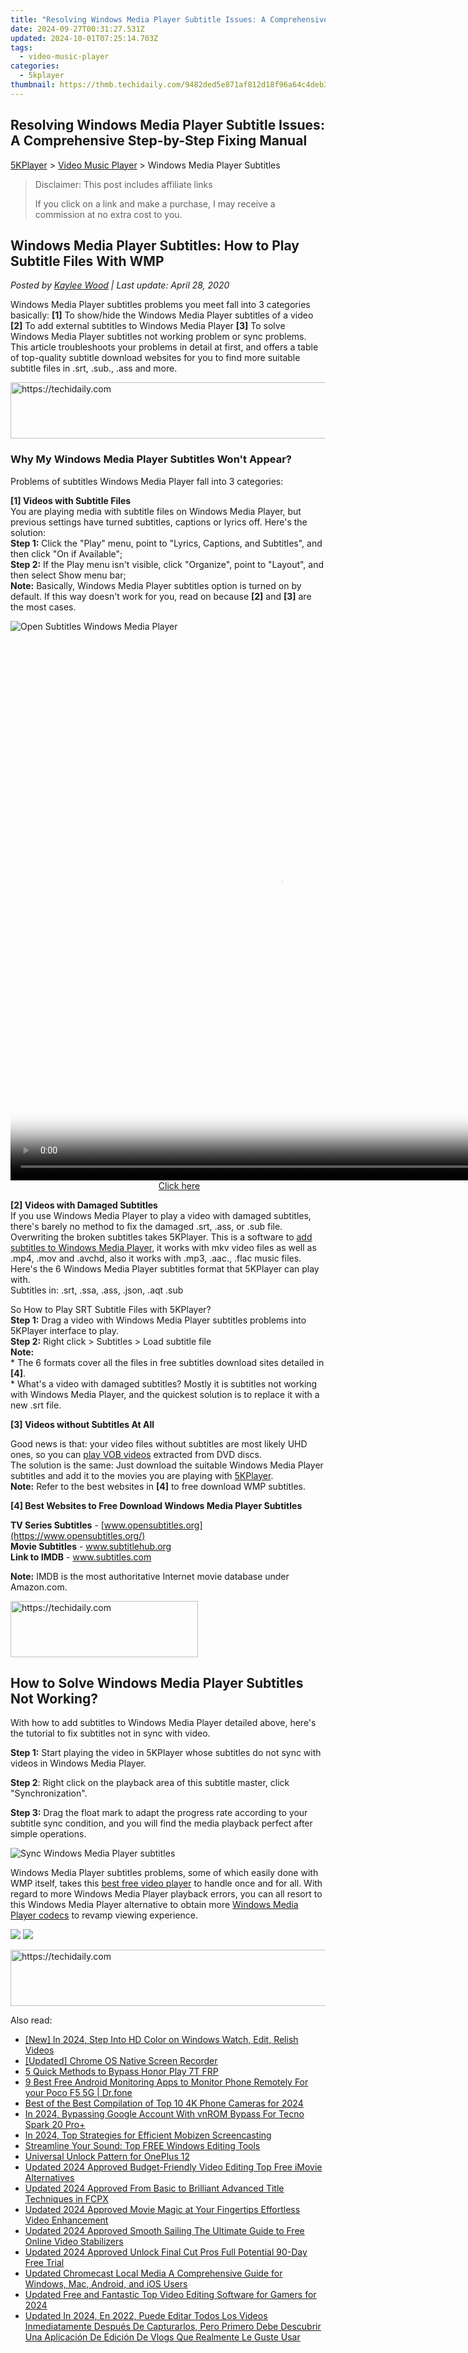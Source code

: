 ```yaml
---
title: "Resolving Windows Media Player Subtitle Issues: A Comprehensive Step-by-Step Fixing Manual"
date: 2024-09-27T00:31:27.531Z
updated: 2024-10-01T07:25:14.703Z
tags:
  - video-music-player
categories:
  - 5kplayer
thumbnail: https://thmb.techidaily.com/9482ded5e871af812d18f96a64c4deb315943988e9201916667eb608e7a9ffd3.jpg
---
```


## Resolving Windows Media Player Subtitle Issues: A Comprehensive Step-by-Step Fixing Manual

[5KPlayer](https://tools.techidaily.com/5kplayer/products/) \> [Video Music Player](https://tools.techidaily.com/5kplayer/video-music-player/) \> Windows Media Player Subtitles

>  Disclaimer: This post includes affiliate links
>
>  If you click on a link and make a purchase, I may receive a commission at no extra cost to you.
>

## Windows Media Player Subtitles: How to Play Subtitle Files With WMP

 _Posted by [Kaylee Wood](https://www.quora.com/profile/Amanda-Hu-21) | Last update: April 28, 2020_

Windows Media Player subtitles problems you meet fall into 3 categories basically: **\[1\]** To show/hide the Windows Media Player subtitles of a video **\[2\]** To add external subtitles to Windows Media Player **\[3\]** To solve Windows Media Player subtitles not working problem or sync problems. This article troubleshoots your problems in detail at first, and offers a table of top-quality subtitle download websites for you to find more suitable subtitle files in .srt, .sub., .ass and more.

<!-- affiliate ads begin -->
<a href="https://aligracehair.sjv.io/c/5597632/1886003/19272" target="_top" id="1886003">
  <img src="//a.impactradius-go.com/display-ad/19272-1886003" border="0" alt="https://techidaily.com" width="728" height="90"/>
</a>
<img height="0" width="0" src="https://aligracehair.sjv.io/i/5597632/1886003/19272" style="position:absolute;visibility:hidden;" border="0" />
<!-- affiliate ads end -->

### Why My Windows Media Player Subtitles Won't Appear?

Problems of subtitles Windows Media Player fall into 3 categories:

**\[1\] Videos with Subtitle Files**  
You are playing media with subtitle files on Windows Media Player, but previous settings have turned subtitles, captions or lyrics off. Here's the solution:  
 **Step 1:**  Click the "Play" menu, point to "Lyrics, Captions, and Subtitles", and then click "On if Available";  
 **Step 2:** If the Play menu isn't visible, click "Organize", point to "Layout", and then select Show menu bar;  
**Note:**  Basically, Windows Media Player subtitles option is turned on by default. If this way doesn't work for you, read on because **\[2\]** and **\[3\]** are the most cases. 

![Open Subtitles Windows Media Player](https://www.5kplayer.com/video-music-player/img/5kplayer-wmp-subtitles-yxt-092501.png) 

<!-- affiliate ads begin -->
<span id="1834906">
					<video width="864" height="864" style="cursor:pointer"
           poster="//a.impactradius-go.com/display-clicktoplayimage/1834906.png"
           onclick="if(!this.playClicked){this.play();this.setAttribute('controls',true);this.playClicked=true;}">
	   <source src="//a.impactradius-go.com/display-ad/16836-1834906">
	   <img src="//a.impactradius-go.com/display-clicktoplayimage/1834906.png" style="border: none; height: 100%; width: 100%; object-fit: contain">
	</video>
	<div style="width:540px;text-align:center"><a href="javascript:window.open(decodeURIComponent('https%3A%2F%2F25home.pxf.io%2Fc%2F5597632%2F1834906%2F16836'), '_blank');void(0);">Click here</a></div>
</span>
<img height="0" width="0" src="https://imp.pxf.io/i/5597632/1834906/16836" style="position:absolute;visibility:hidden;" border="0" />
<!-- affiliate ads end -->

**\[2\] Videos with Damaged Subtitles**  
 If you use Windows Media Player to play a video with damaged subtitles, there's barely no method to fix the damaged .srt, .ass, or .sub file.   
 Overwriting the broken subtitles takes 5KPlayer. This is a software to [add subtitles to Windows Media Player](https://tools.techidaily.com/5kplayer/video-music-player/), it works with mkv video files as well as .mp4, .mov and .avchd, also it works with .mp3, .aac., .flac music files. Here's the 6 Windows Media Player subtitles format that 5KPlayer can play with.  
 Subtitles in: .srt, .ssa, .ass, .json, .aqt .sub

So How to Play SRT Subtitle Files with 5KPlayer?  
**Step 1:** Drag a video with Windows Media Player subtitles problems into 5KPlayer interface to play.  
**Step 2:** Right click > Subtitles > Load subtitle file  
**Note:**   
 \* The 6 formats cover all the files in free subtitles download sites detailed in **\[4\]**.  
 \* What's a video with damaged subtitles? Mostly it is subtitles not working with Windows Media Player, and the quickest solution is to replace it with a new .srt file.

**\[3\] Videos without Subtitles At All**  
  
 Good news is that: your video files without subtitles are most likely UHD ones, so you can [play VOB videos](https://tools.techidaily.com/5kplayer/video-music-player/) extracted from DVD discs.  
 The solution is the same: Just download the suitable Windows Media Player subtitles and add it to the movies you are playing with [5KPlayer](https://tools.techidaily.com/5kplayer/products/).  
**Note:** Refer to the best websites in **\[4\]** to free download WMP subtitles.

**\[4\] Best Websites to Free Download Windows Media Player Subtitles**

**TV Series Subtitles** \- [www.opensubtitles.org](https://www.opensubtitles.org/)  
**Movie Subtitles** \- www.subtitlehub.org  
**Link to IMDB**  \- www.subtitles.com

**Note:** IMDB is the most authoritative Internet movie database under Amazon.com.

<!-- affiliate ads begin -->
<a href="https://aligracehair.sjv.io/c/5597632/2006955/19272" target="_top" id="2006955">
  <img src="//a.impactradius-go.com/display-ad/19272-2006955" border="0" alt="https://techidaily.com" width="300" height="90"/>
</a>
<img height="0" width="0" src="https://aligracehair.sjv.io/i/5597632/2006955/19272" style="position:absolute;visibility:hidden;" border="0" />
<!-- affiliate ads end -->

## How to Solve Windows Media Player Subtitles Not Working?

With how to add subtitles to Windows Media Player detailed above, here's the tutorial to fix subtitles not in sync with video.

**Step 1:** Start playing the video in 5KPlayer whose subtitles do not sync with videos in Windows Media Player.

**Step 2**: Right click on the playback area of this subtitle master, click "Synchronization".

**Step 3:** Drag the float mark to adapt the progress rate according to your subtitle sync condition, and you will find the media playback perfect after simple operations.

![Sync Windows Media Player subtitles](https://www.5kplayer.com/video-music-player/img/5kplayer-how-to-add-subtitles-zjy-0420002.jpg) 

Windows Media Player subtitles problems, some of which easily done with WMP itself, takes this [best free video player](https://tools.techidaily.com/5kplayer/video-music-player/) to handle once and for all. With regard to more Windows Media Player playback errors, you can all resort to this Windows Media Player alternative to obtain more [Windows Media Player codecs](https://tools.techidaily.com/5kplayer/video-music-player/) to revamp viewing experience.

[![](https://www.5kplayer.com/video-music-player/../button/freedownwhitewin.png)](https://tools.techidaily.com/5kplayer/products/) [![](https://www.5kplayer.com/video-music-player/../button/freedownwhitemac.png)](https://tools.techidaily.com/5kplayer/products/)

<!-- affiliate ads begin -->
<a href="https://appsumo.8odi.net/c/5597632/2129739/7443" target="_top" id="2129739">
  <img src="//a.impactradius-go.com/display-ad/7443-2129739" border="0" alt="https://techidaily.com" width="728" height="90"/>
</a>
<img height="0" width="0" src="https://appsumo.8odi.net/i/5597632/2129739/7443" style="position:absolute;visibility:hidden;" border="0" />
<!-- affiliate ads end -->

<ins class="adsbygoogle"
     style="display:block"
     data-ad-format="autorelaxed"
     data-ad-client="ca-pub-7571918770474297"
     data-ad-slot="1223367746"></ins>

<ins class="adsbygoogle"
     style="display:block"
     data-ad-client="ca-pub-7571918770474297"
     data-ad-slot="8358498916"
     data-ad-format="auto"
     data-full-width-responsive="true"></ins>

<span class="atpl-alsoreadstyle">Also read:</span>
<div><ul>
<li><a href="https://fox-direct.techidaily.com/new-in-2024-step-into-hd-color-on-windows-watch-edit-relish-videos/"><u>[New] In 2024, Step Into HD Color on Windows Watch, Edit, Relish Videos</u></a></li>
<li><a href="https://visual-screen-recording.techidaily.com/updated-chrome-os-native-screen-recorder/"><u>[Updated] Chrome OS Native Screen Recorder</u></a></li>
<li><a href="https://bypass-frp.techidaily.com/5-quick-methods-to-bypass-honor-play-7t-frp-by-drfone-android/"><u>5 Quick Methods to Bypass Honor Play 7T FRP</u></a></li>
<li><a href="https://android-location.techidaily.com/9-best-free-android-monitoring-apps-to-monitor-phone-remotely-for-your-poco-f5-5g-drfone-by-drfone-virtual/"><u>9 Best Free Android Monitoring Apps to Monitor Phone Remotely For your Poco F5 5G | Dr.fone</u></a></li>
<li><a href="https://article-files.techidaily.com/best-of-the-best-compilation-of-top-10-4k-phone-cameras-for-2024/"><u>Best of the Best Compilation of Top 10 4K Phone Cameras for 2024</u></a></li>
<li><a href="https://unlock-android.techidaily.com/in-2024-bypassing-google-account-with-vnrom-bypass-for-tecno-spark-20-proplus-by-drfone-android/"><u>In 2024, Bypassing Google Account With vnROM Bypass For Tecno Spark 20 Pro+</u></a></li>
<li><a href="https://screen-video-capture.techidaily.com/in-2024-top-strategies-for-efficient-mobizen-screencasting/"><u>In 2024, Top Strategies for Efficient Mobizen Screencasting</u></a></li>
<li><a href="https://win11-tips.techidaily.com/streamline-your-sound-top-free-windows-editing-tools/"><u>Streamline Your Sound: Top FREE Windows Editing Tools</u></a></li>
<li><a href="https://easy-unlock-android.techidaily.com/universal-unlock-pattern-for-oneplus-12-by-drfone-android/"><u>Universal Unlock Pattern for OnePlus 12</u></a></li>
<li><a href="https://video-creation-software.techidaily.com/updated-2024-approved-budget-friendly-video-editing-top-free-imovie-alternatives/"><u>Updated 2024 Approved Budget-Friendly Video Editing Top Free iMovie Alternatives</u></a></li>
<li><a href="https://video-creation-software.techidaily.com/updated-2024-approved-from-basic-to-brilliant-advanced-title-techniques-in-fcpx/"><u>Updated 2024 Approved From Basic to Brilliant Advanced Title Techniques in FCPX</u></a></li>
<li><a href="https://video-creation-software.techidaily.com/updated-2024-approved-movie-magic-at-your-fingertips-effortless-video-enhancement/"><u>Updated 2024 Approved Movie Magic at Your Fingertips Effortless Video Enhancement</u></a></li>
<li><a href="https://video-creation-software.techidaily.com/updated-2024-approved-smooth-sailing-the-ultimate-guide-to-free-online-video-stabilizers/"><u>Updated 2024 Approved Smooth Sailing The Ultimate Guide to Free Online Video Stabilizers</u></a></li>
<li><a href="https://video-creation-software.techidaily.com/updated-2024-approved-unlock-final-cut-pros-full-potential-90-day-free-trial/"><u>Updated 2024 Approved Unlock Final Cut Pros Full Potential 90-Day Free Trial</u></a></li>
<li><a href="https://video-creation-software.techidaily.com/updated-chromecast-local-media-a-comprehensive-guide-for-windows-mac-android-and-ios-users/"><u>Updated Chromecast Local Media A Comprehensive Guide for Windows, Mac, Android, and iOS Users</u></a></li>
<li><a href="https://video-creation-software.techidaily.com/updated-free-and-fantastic-top-video-editing-software-for-gamers-for-2024/"><u>Updated Free and Fantastic Top Video Editing Software for Gamers for 2024</u></a></li>
<li><a href="https://video-creation-software.techidaily.com/updated-in-2024-en-2022-puede-editar-todos-los-videos-inmediatamente-despues-de-capturarlos-pero-primero-debe-descubrir-una-aplicacion-de-edicion-de-vlogs-q/"><u>Updated In 2024, En 2022, Puede Editar Todos Los Videos Inmediatamente Después De Capturarlos, Pero Primero Debe Descubrir Una Aplicación De Edición De Vlogs Que Realmente Le Guste Usar</u></a></li>
</ul></div>

